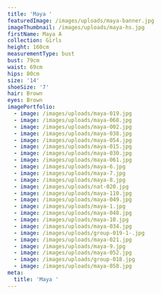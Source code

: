```yaml
---
title: 'Maya '
featuredImage: /images/uploads/maya-banner.jpg
imageThumbnail: /images/uploads/maya-hs.jpg
firstName: Maya A
collection: Girls
height: 160cm
measurementType: bust
bust: 79cm
waist: 69cm
hips: 80cm
size: '14'
shoeSize: '7'
hair: Brown
eyes: Brown
imagePortfolio:
  - image: /images/uploads/maya-019.jpg
  - image: /images/uploads/maya-068.jpg
  - image: /images/uploads/maya-002.jpg
  - image: /images/uploads/maya-038.jpg
  - image: /images/uploads/maya-054.jpg
  - image: /images/uploads/maya-015.jpg
  - image: /images/uploads/maya-030.jpg
  - image: /images/uploads/maya-061.jpg
  - image: /images/uploads/maya-6.jpg
  - image: /images/uploads/maya-7.jpg
  - image: /images/uploads/maya-8.jpg
  - image: /images/uploads/nat-020.jpg
  - image: /images/uploads/maya-110.jpg
  - image: /images/uploads/maya-049.jpg
  - image: /images/uploads/maya-1.jpg
  - image: /images/uploads/maya-048.jpg
  - image: /images/uploads/maya-10.jpg
  - image: /images/uploads/maya-034.jpg
  - image: /images/uploads/group-019-1-.jpg
  - image: /images/uploads/maya-021.jpg
  - image: /images/uploads/maya-9.jpg
  - image: /images/uploads/maya-052.jpg
  - image: /images/uploads/group-018.jpg
  - image: /images/uploads/maya-058.jpg
meta:
  title: 'Maya '
---
```


